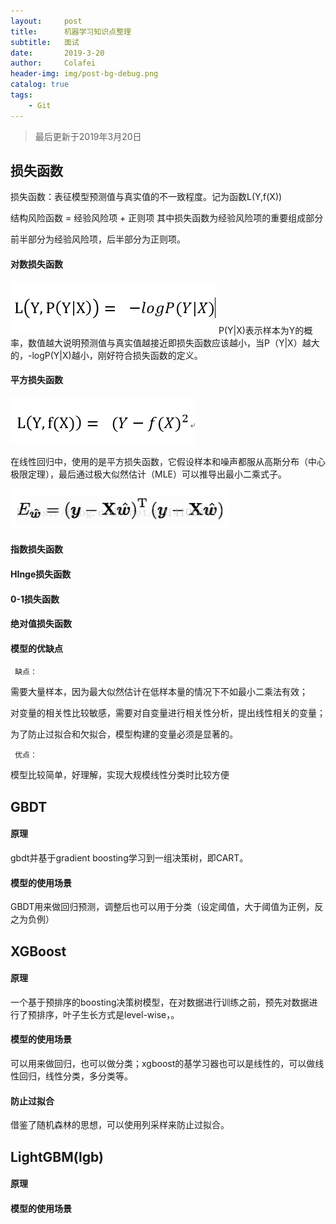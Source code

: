 ```yaml
---
layout:     post
title:      机器学习知识点整理
subtitle:   面试
date:       2019-3-20
author:     Colafei
header-img: img/post-bg-debug.png
catalog: true
tags:
    - Git
---
```



>最后更新于2019年3月20日

## 损失函数

损失函数：表征模型预测值与真实值的不一致程度。记为函数L(Y,f(X))

结构风险函数 = 经验风险项  +  正则项  其中损失函数为经验风险项的重要组成部分

前半部分为经验风险项，后半部分为正则项。

#### 对数损失函数

![](/img/post/20190320/1.png)
P(Y|X)表示样本为Y的概率，数值越大说明预测值与真实值越接近即损失函数应该越小，当P（Y|X）越大的，-logP(Y|X)越小，刚好符合损失函数的定义。



#### 平方损失函数

![](/img/post/20190320/2.png)

在线性回归中，使用的是平方损失函数，它假设样本和噪声都服从高斯分布（中心极限定理），最后通过极大似然估计（MLE）可以推导出最小二乘式子。

![](/img/post/20190320/3.png)
#### 指数损失函数


#### HInge损失函数


#### 0-1损失函数


#### 绝对值损失函数


#### 模型的优缺点

``` 缺点：```

需要大量样本，因为最大似然估计在低样本量的情况下不如最小二乘法有效；

对变量的相关性比较敏感，需要对自变量进行相关性分析，提出线性相关的变量；

为了防止过拟合和欠拟合，模型构建的变量必须是显著的。

``` 优点：```

模型比较简单，好理解，实现大规模线性分类时比较方便


## GBDT 
#### 原理

gbdt并基于gradient boosting学习到一组决策树，即CART。

#### 模型的使用场景

GBDT用来做回归预测，调整后也可以用于分类（设定阈值，大于阈值为正例，反之为负例）

## XGBoost 

#### 原理

一个基于预排序的boosting决策树模型，在对数据进行训练之前，预先对数据进行了预排序，叶子生长方式是level-wise，。

#### 模型的使用场景

可以用来做回归，也可以做分类；xgboost的基学习器也可以是线性的，可以做线性回归，线性分类，多分类等。

#### 防止过拟合

借鉴了随机森林的思想，可以使用列采样来防止过拟合。


## LightGBM(lgb)
#### 原理

#### 模型的使用场景






	


